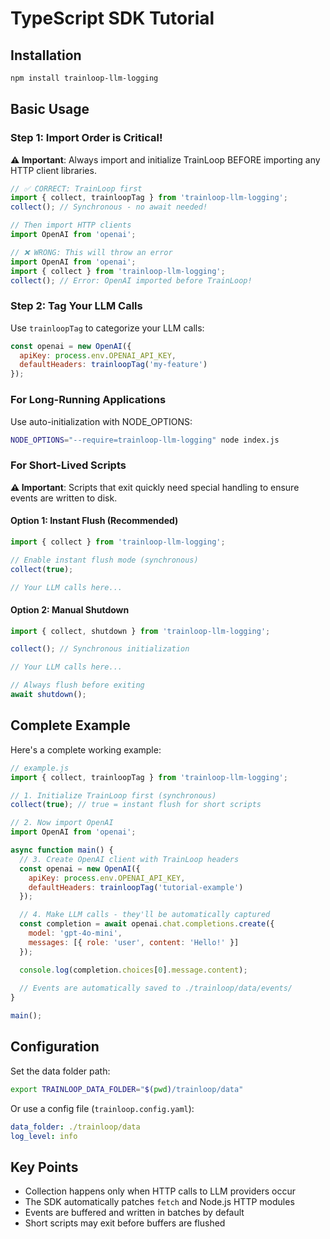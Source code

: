 # TypeScript SDK Tutorial

## Installation

```bash
npm install trainloop-llm-logging
```

## Basic Usage

### Step 1: Import Order is Critical!

**⚠️ Important**: Always import and initialize TrainLoop BEFORE importing any HTTP client libraries.

```javascript
// ✅ CORRECT: TrainLoop first
import { collect, trainloopTag } from 'trainloop-llm-logging';
collect(); // Synchronous - no await needed!

// Then import HTTP clients
import OpenAI from 'openai';

// ❌ WRONG: This will throw an error
import OpenAI from 'openai';
import { collect } from 'trainloop-llm-logging';
collect(); // Error: OpenAI imported before TrainLoop!
```

### Step 2: Tag Your LLM Calls

Use `trainloopTag` to categorize your LLM calls:

```javascript
const openai = new OpenAI({
  apiKey: process.env.OPENAI_API_KEY,
  defaultHeaders: trainloopTag('my-feature')
});
```

### For Long-Running Applications

Use auto-initialization with NODE_OPTIONS:
```bash
NODE_OPTIONS="--require=trainloop-llm-logging" node index.js
```

### For Short-Lived Scripts

**⚠️ Important**: Scripts that exit quickly need special handling to ensure events are written to disk.

#### Option 1: Instant Flush (Recommended)
```javascript
import { collect } from 'trainloop-llm-logging';

// Enable instant flush mode (synchronous)
collect(true);

// Your LLM calls here...
```

#### Option 2: Manual Shutdown
```javascript
import { collect, shutdown } from 'trainloop-llm-logging';

collect(); // Synchronous initialization

// Your LLM calls here...

// Always flush before exiting
await shutdown();
```

## Complete Example

Here's a complete working example:

```javascript
// example.js
import { collect, trainloopTag } from 'trainloop-llm-logging';

// 1. Initialize TrainLoop first (synchronous)
collect(true); // true = instant flush for short scripts

// 2. Now import OpenAI
import OpenAI from 'openai';

async function main() {
  // 3. Create OpenAI client with TrainLoop headers
  const openai = new OpenAI({
    apiKey: process.env.OPENAI_API_KEY,
    defaultHeaders: trainloopTag('tutorial-example')
  });

  // 4. Make LLM calls - they'll be automatically captured
  const completion = await openai.chat.completions.create({
    model: 'gpt-4o-mini',
    messages: [{ role: 'user', content: 'Hello!' }]
  });

  console.log(completion.choices[0].message.content);
  
  // Events are automatically saved to ./trainloop/data/events/
}

main();
```

## Configuration

Set the data folder path:
```bash
export TRAINLOOP_DATA_FOLDER="$(pwd)/trainloop/data"
```

Or use a config file (`trainloop.config.yaml`):
```yaml
data_folder: ./trainloop/data
log_level: info
```

## Key Points

- Collection happens only when HTTP calls to LLM providers occur
- The SDK automatically patches `fetch` and Node.js HTTP modules
- Events are buffered and written in batches by default
- Short scripts may exit before buffers are flushed
